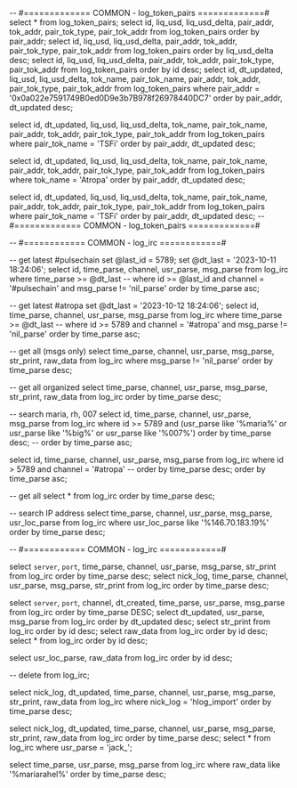 -- #============= COMMON - log_token_pairs =============#
select * from log_token_pairs;
select id, liq_usd, liq_usd_delta, pair_addr, tok_addr, pair_tok_type, pair_tok_addr from log_token_pairs order by pair_addr;
select id, liq_usd, liq_usd_delta, pair_addr, tok_addr, pair_tok_type, pair_tok_addr from log_token_pairs order by liq_usd_delta desc;
select id, liq_usd, liq_usd_delta, pair_addr, tok_addr, pair_tok_type, pair_tok_addr from log_token_pairs order by id desc;
select id, dt_updated, liq_usd, liq_usd_delta, tok_name, pair_tok_name, pair_addr, tok_addr, pair_tok_type, pair_tok_addr 
	from log_token_pairs 
	where pair_addr = '0x0a022e7591749B0ed0D9e3b7B978f26978440DC7'
	order by pair_addr, dt_updated desc;

select id, dt_updated, liq_usd, liq_usd_delta, tok_name, pair_tok_name, pair_addr, tok_addr, pair_tok_type, pair_tok_addr 
	from log_token_pairs 
	where pair_tok_name = 'TSFi'
	order by pair_addr, dt_updated desc;

select id, dt_updated, liq_usd, liq_usd_delta, tok_name, pair_tok_name, pair_addr, tok_addr, pair_tok_type, pair_tok_addr 
	from log_token_pairs 
	where tok_name = 'Atropa'
	order by pair_addr, dt_updated desc;

select id, dt_updated, liq_usd, liq_usd_delta, tok_name, pair_tok_name, pair_addr, tok_addr, pair_tok_type, pair_tok_addr 
	from log_token_pairs 
	where pair_tok_name = 'TSFi'
	order by pair_addr, dt_updated desc;
-- #============= COMMON - log_token_pairs =============#


-- #============ COMMON - log_irc ============#

-- get latest #pulsechain
set @last_id = 5789;
set @dt_last = '2023-10-11 18:24:06';
select id, time_parse, channel, usr_parse, msg_parse from log_irc 
	where time_parse >= @dt_last
-- 	where id >= @last_id
		and channel = '#pulsechain'
		and msg_parse != 'nil_parse'
	order by time_parse asc;

-- get latest #atropa
set @dt_last = '2023-10-12 18:24:06';
select id, time_parse, channel, usr_parse, msg_parse from log_irc 
	where time_parse >= @dt_last
-- 	where id >= 5789
		and channel = '#atropa'
		and msg_parse != 'nil_parse'
	order by time_parse asc;

-- get all (msgs only)
select time_parse, channel, usr_parse, msg_parse, str_print, raw_data 
	from log_irc 
	where msg_parse != 'nil_parse' 
	order by time_parse desc;

-- get all organized
select time_parse, channel, usr_parse, msg_parse, str_print, raw_data from log_irc order by time_parse desc;

-- search maria, rh, 007
select id, time_parse, channel, usr_parse, msg_parse from log_irc 
	where id >= 5789 and
		(usr_parse like '%maria%'
		or usr_parse like '%big%' 
		or usr_parse like '%007%')
	order by time_parse desc;
-- 	order by time_parse asc;

select id, time_parse, channel, usr_parse, msg_parse from log_irc 
	where id > 5789 and channel = '#atropa'
-- 	order by time_parse desc;
	order by time_parse asc;

-- get all
select * from log_irc order by time_parse desc;

-- search IP address
select time_parse, channel, usr_parse, msg_parse, usr_loc_parse from log_irc 
	where usr_loc_parse like '%146.70.183.19%'
	order by time_parse desc;

-- #============ COMMON - log_irc ============#

select `server`, `port`, time_parse, channel, usr_parse, msg_parse, str_print from log_irc order by time_parse desc;
select nick_log, time_parse, channel, usr_parse, msg_parse, str_print from log_irc order by time_parse desc;

select `server`, `port`, channel, dt_created, time_parse, usr_parse, msg_parse from log_irc order by time_parse DESC;
select dt_updated, usr_parse, msg_parse from log_irc order by dt_updated desc;
select str_print from log_irc order by id desc;
select raw_data from log_irc order by id desc;
select * from log_irc order by id desc;

select usr_loc_parse, raw_data from log_irc order by id desc;

-- delete from log_irc;

select nick_log, dt_updated, time_parse, channel, usr_parse, msg_parse, str_print, raw_data 
from log_irc 
where nick_log = 'hlog_import'
order by time_parse desc;

select nick_log, dt_updated, time_parse, channel, usr_parse, msg_parse, str_print, raw_data from log_irc order by time_parse desc;
select * from log_irc where usr_parse = 'jack_';

select time_parse, usr_parse, msg_parse from log_irc where raw_data like '%mariarahel%' order by time_parse desc;


